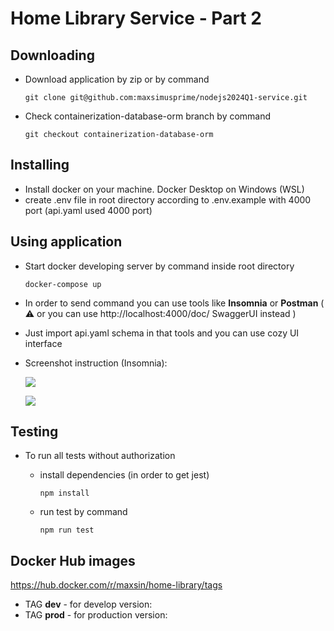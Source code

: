 # Home Library Service - Part 2

## Downloading
- Download application by zip or by command
  ```
  git clone git@github.com:maxsimusprime/nodejs2024Q1-service.git
  ```
- Check containerization-database-orm branch by command
  ```
  git checkout containerization-database-orm
  ```


## Installing
- Install docker on your machine. Docker Desktop on Windows (WSL)
- create .env file in root directory according to .env.example with 4000 port (api.yaml used 4000 port)

## Using application
- Start docker developing server by command inside root directory
  ```
  docker-compose up
  ```
- In order to send command you can use tools like **Insomnia** or **Postman** ( ⚠️ or you can use http://localhost:4000/doc/ SwaggerUI instead )
- Just import api.yaml schema in that tools and you can use cozy UI interface
- Screenshot instruction (Insomnia):

  ![](https://i.ibb.co/2W8FGY0/image.png)
  
  ![](https://i.ibb.co/SdYDKF5/image.png)


## Testing
- To run all tests without authorization

  - install dependencies (in order to get jest)
    ```
    npm install
    ```

  - run test by command
    ```
    npm run test
    ```


## Docker Hub images
https://hub.docker.com/r/maxsin/home-library/tags
- TAG **dev** - for develop version:
- TAG **prod** - for production version:

